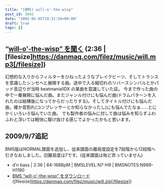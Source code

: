 ```yaml
---
title: "[BMS] will-o'-the-wisp"
post_id: 3042
date: "2002-05-05T19:31:56+09:00"
draft: true
tags: []
---
```



## “[will-o'-the-wisp” を聞く](https://danmaq.com/filez/music/will.mp3) (2:36 | [filesize]https://danmaq.com/filez/music/will.mp3[/filesize])


幻想的な入りからフィルターをひねったようなブレイクビーツ、そしてトランスを意識したシンセへと展開する曲。途中で入る細切れのリバースシンバルとかパッド音辺りが当時 beatmaniaIIDX の某曲を意識していた証。 今まで作った曲の中で一番展開に悩んだ曲。またジャンル付けにも悩んだ曲(ドラムパターンを入れたのは結構後になってからだったりする)。そしてタイトル付けにも悩んだ曲。確か音割れ(コンプレッサーとか知らなかったし)にも悩んでたなぁ……とにかくいろいろ悩んでいた曲。 でも製作者の悩みに対して曲は悩みを知らずふわふわと浮いては軽快に駆け抜ける感じでよかったかもと思います。 

## 2009/9/7追記
BMS版はNORMAL譜面を追加し、従来譜面の難易度設定を7段階から12段階へ引きなおしました。旧難易度は7です。(従来譜面は殆ど弄っていません)

  * d'n bass | 2:36 | 84-168BpM | BMSLEVEL:N7-H9 | BMSNOTES:N989-H1190
  * [BMS “will-o'-the-wisp” をダウンロード](https://danmaq.com/filez/music/will.zip) ([filesize]https://danmaq.com/filez/music/will.zip[/filesize])
